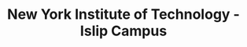 ---
layout: repo
title: "New York Institute of Technology - Islip Campus"
id: 19703
permalink: repos/19703/
---